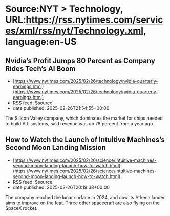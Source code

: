 # Source:NYT > Technology, URL:https://rss.nytimes.com/services/xml/rss/nyt/Technology.xml, language:en-US

## Nvidia’s Profit Jumps 80 Percent as Company Rides Tech’s AI Boom
 - [https://www.nytimes.com/2025/02/26/technology/nvidia-quarterly-earnings.html](https://www.nytimes.com/2025/02/26/technology/nvidia-quarterly-earnings.html)
 - RSS feed: $source
 - date published: 2025-02-26T21:54:55+00:00

The Silicon Valley company, which dominates the market for chips needed to build A.I. systems, said revenue was up 78 percent from a year ago.

## How to Watch the Launch of Intuitive Machines’s Second Moon Landing Mission
 - [https://www.nytimes.com/2025/02/26/science/intuitive-machines-second-moon-landing-launch-how-to-watch.html](https://www.nytimes.com/2025/02/26/science/intuitive-machines-second-moon-landing-launch-how-to-watch.html)
 - RSS feed: $source
 - date published: 2025-02-26T20:19:38+00:00

The company reached the lunar surface in 2024, and now its Athena lander aims to improve on the feat. Three other spacecraft are also flying on the SpaceX rocket.

